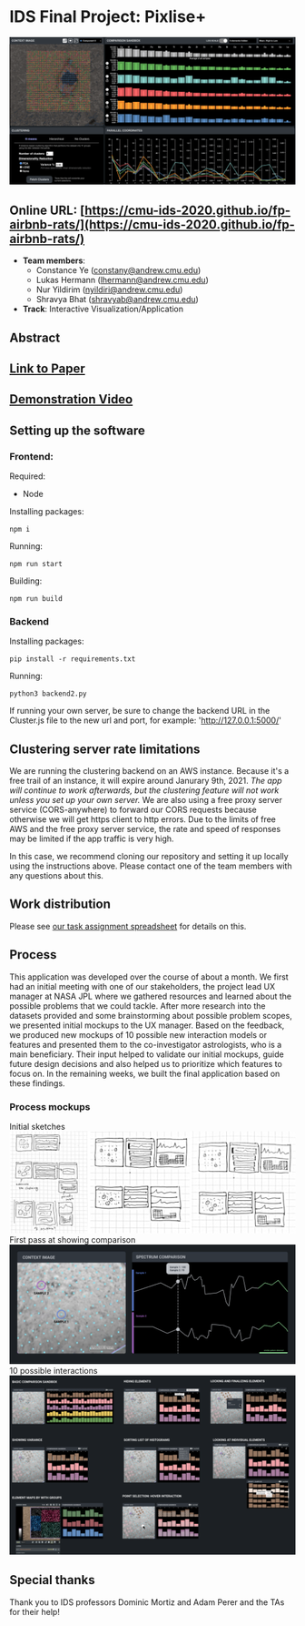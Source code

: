 # IDS Final Project: Pixlise+

![demo gif](/readme_assets/pixl.gif)

## Online URL: [https://cmu-ids-2020.github.io/fp-airbnb-rats/](https://cmu-ids-2020.github.io/fp-airbnb-rats/)

- **Team members**:
  - Constance Ye (constany@andrew.cmu.edu)
  - Lukas Hermann (lhermann@andrew.cmu.edu)
  - Nur Yildirim (nyildiri@andrew.cmu.edu)
  - Shravya Bhat (shravyab@andrew.cmu.edu)
- **Track**: Interactive Visualization/Application

## Abstract

## [Link to Paper](/Report.md)

## [Demonstration Video](https://drive.google.com/file/d/1_QGiacQm2zVKVjjAQtvHT8NS_-jSTGu_/view?usp=sharing)

## Setting up the software

### Frontend: 

Required:
- Node

Installing packages: 

```
npm i
``` 

Running:
```
npm run start
```

Building:
```
npm run build
```

### Backend
Installing packages:
```
pip install -r requirements.txt
```
Running:
```
python3 backend2.py
```

If running your own server, be sure to change the backend URL in the Cluster.js file to the new url and port, for example: 'http://127.0.0.1:5000/'

## Clustering server rate limitations
We are running the clustering backend on an AWS instance. Because it's a free trail of an instance, it will expire around Janurary 9th, 2021. *The app will continue to work afterwards, but the clustering feature will not work unless you set up your own server.* We are also using a free proxy server service (CORS-anywhere) to forward our CORS requests because otherwise we will get https client to http errors. Due to the limits of free AWS and the free proxy server service, the rate and speed of responses may be limited if the app traffic is very high. 

In this case, we recommend cloning our repository and setting it up locally using the instructions above. Please contact one of the team members with any questions about this.

## Work distribution

Please see [our task assignment spreadsheet](https://docs.google.com/spreadsheets/d/1ObvsKfcrZAta7omCOEnC_HmJAQJEn698Jha5Pph43Yk/edit?usp=sharing) for details on this.

## Process
This application was developed over the course of about a month. We first had an initial meeting with one of our stakeholders, the project lead UX manager at NASA JPL where we gathered resources and learned about the possible problems that we could tackle. After more research into the datasets provided and some brainstorming about possible problem scopes, we presented initial mockups to the UX manager. Based on the feedback, we produced new mockups of 10 possible new interaction models or features and presented them to the co-investigator astrologists, who is a main beneficiary. Their input helped to validate our initial mockups, guide future design decisions and also helped us to prioritize which features to focus on. In the remaining weeks, we built the final application based on these findings.

### Process mockups
Initial sketches
![process1](/readme_assets/process1.png)
First pass at showing comparison
![process2](/readme_assets/process2.png)
10 possible interactions
![process3](/readme_assets/process3.png)

## Special thanks

Thank you to IDS professors Dominic Mortiz and Adam Perer and the TAs for their help!
